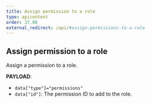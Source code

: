 ```yaml
---
title: Assign permission to a role
type: apicontent
order: 37.08
external_redirect: /api/#assign-permissions-to-a-role
---
```


## Assign permission to a role

Assign a permission to a role.

**PAYLOAD**:

* `data["type"]="permissions"`
* `data["id"]`: The permission ID to add to the role.
